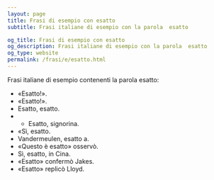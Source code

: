 ```yaml
---
layout: page
title: Frasi di esempio con esatto 
subtitle: Frasi italiane di esempio con la parola  esatto

og_title: Frasi di esempio con esatto 
og_description: Frasi italiane di esempio con la parola  esatto
og_type: website
permalink: /frasi/e/esatto.html
---
```


Frasi italiane di esempio contenenti la parola esatto:


- «Esatto!».
- «Esatto!».
- Esatto, esatto.
- - Esatto, signorina.
- «Sì, esatto.
- Vandermeulen, esatto a.
- «Questo è esatto» osservò.
- Sì, esatto, in Cina.
- «Esatto» confermò Jakes.
- «Esatto» replicò Lloyd.
